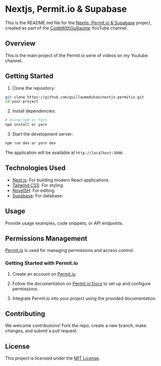 # Nextjs, Permit.io & Supabase

This is the README.md file for the [Nextjs, Permit.io & Supabase]() project, created as part of the [CodeWithGuillaume](https://www.youtube.com/codewithGuillaume) YouTube channel.

## Overview

This is the main project of the Permit.io serie of videos on my Youtube channel.

## Getting Started

1. Clone the repository:

```bash
git clone https://github.com/guillaumeduhan/nextjs-permitio.git
cd your-project
```

2. Install dependencies:

```bash
# Using npm or Yarn
npm install or yarn
```

3. Start the development server:

```bash
npm run dev or yarn dev
```

The application will be available at `http://localhost:3000`.

## Technologies Used

- [Next.js](https://vercel.com/): For building modern React applications.
- [Tailwind CSS](https://tailwindcss.com/): For styling.
- [NovelSH](https://novelsh.io/): For editing.
- [Supabase](https://supabase.com/): For database.

## Usage

Provide usage examples, code snippets, or API endpoints.

## Permissions Management

[Permit.io](https://permit.io) is used for managing permissions and access control.

### Getting Started with Permit.io

1. Create an account on [Permit.io](https://permit.io).

2. Follow the documentation on [Permit.io Docs](https://docs.permit.io) to set up and configure permissions.

3. Integrate Permit.io into your project using the provided documentation.

## Contributing

We welcome contributions! Fork the repo, create a new branch, make changes, and submit a pull request.

## License

This project is licensed under the [MIT License](LICENSE).
